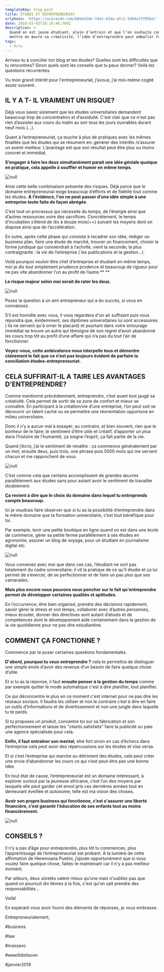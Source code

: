 ```yaml
---
templateKey: blog-post
title: ETUDES ET ENTREPRENEURIAT
urlphoto: 'https://ucarecdn.com/b0eb32de-7da3-43da-afc1-2d94a73785be/'
date: 2019-03-02T10:19:40.760Z
description: >
  Quand on est jeune étudiant, plein d’entrain et que l’on souhaite constamment
  mettre en œuvre sa créativité, l’idée d’entreprendre peut emballer facilement.
tags:
  - Actu
---
```

Arrives-tu à concilier ton blog et tes études? Quelles sont les difficultés que tu rencontres? Sinon quels sont les conseils que tu peux donner? Voilà les questions récurrentes.

Vu mon grand intérêt pour l'entrepreneuriat,  j’avoue,  j’ai moi-même cogité assez souvent.

## IL Y A T- IL VRAIMENT UN RISQUE?

Déjà vous savez sûrement que les études universitaires demandent beaucoup trop de concentration et d’assiduité. C'est clair que ce n'est pas rien d’assister aux cours du matin au soir tous les jours ouvrables durant neuf mois (...).

Quant à l’entrepreneuriat, ça touche à plus de pratiques avec les mêmes finalités que les études qui se résument en: générer des intérêts /s’assurer un avenir meilleur. L’avantage est que son résultat peut être plus ou moins concret et immédiat.

**S’engager à faire les deux simultanément parait une idée géniale quoique en pratique, cela appelle à souffler et humer en même temps**.

![null](/img/bcdb1a1e-a9ac-49d8-9b7a-11f4acdc035a.png)

Ainsi cette belle combinaison présente des risques. Déjà parce que le domaine entrepreneurial exige beaucoup d’efforts et de fidélité tout comme les études. **A** **l’évidence, l'on ne peut passer d’une idée simple à une entreprise toute faite de façon abrégée**. 

C’est tout un processus qui nécessite du temps, de l’énergie ainsi que d’autres ressources voire des sacrifices. Concrètement, le temps d’incubation s’étend de dix à douze mois(++) suivant les moyens dont on dispose ainsi que de l’accélération.

En outre, après cette phase qui consiste à recadrer son idée, rédiger un business plan, faire une étude de marché, trouver un financement, choisir la forme juridique qui conviendrait à l’activité, vient la seconde; la plus contraignante : la vie de l’entreprise ( les publications et la gestion...).

Voilà pourquoi vouloir être chef d’entreprise et étudiant en même temps, moi je dis tout simplement prudence prudence et beaucoup de rigueur pour ne pas vite abandonner l’un au profit de l’autre.\*\* \*\*

**Le risque majeur selon moi serait de rater les deux.**

![null](/img/eb47b10b-8080-4db7-98a6-b3c8ede67a6d.png)

Posez la question à un ami entrepreneur qui a du succès, si vous en connaissez.

S’il est honnête avec vous, il vous regardera d'un air suffisant puis vous répondra que, évidemment, ses diplômes universitaires lui sont accessoires ( ils ne servent qu'à orner le placard) et pourtant dans votre entourage immédiat se trouve un autre qui témoigne de son regret d’avoir abandonné les cours trop tôt au profit d’une affaire qui n’a pas du tout l’air de fonctionner.

**Voyez-vous, cette ambivalence nous interpelle tous et démontre clairement le fait que ce n’est pas toujours évident de parfaire la conciliation études-entrepreneuriat.** 

## CELA SUFFIRAIT-IL A TAIRE LES AVANTAGES D'ENTREPRENDRE?

Comme mentionné précédemment, entreprendre, c’est avant tout jaugé sa créativité. Cela  permet de sortir de sa zone de confort et mieux se connaître. En participant à la création/vie d’une entreprise, l’on peut soit se découvrir un talent caché ou se permettre une réorientation opportune en milieu universitaire.

Donc il n’y a aucun mal à essayer; au contraire, et bien souvent, rien que le bonheur de le faire; le sentiment d’être utile et créatif, d’apporter un plus dans l’histoire de l’humanité, ça soigne l’esprit, ça fait partie de la vie. 

Quand j’écris, j’ai le sentiment de renaître : ça commence généralement par un mot; ensuite deux, puis trois, une phrase puis 5000 mots qui me servent chacun et me rapprochent de vous.

![null](/img/e9902e3d-ecf8-4f46-8264-e6d77e29d2a6.png)

C’est comme cela que certains accomplissent de grandes œuvres parallèlement aux études sans pour autant avoir le sentiment de travailler doublement. 

**Ça revient à dire que le choix du domaine dans lequel tu entreprends compte beaucoup.**

Ici  je voudrais faire observer que si tu as la possibilité d’entreprendre dans le même domaine que ta formation universitaire, c’est tout bénéfique pour toi.

Par exemple, tenir une petite boutique en ligne quand on est dans une école de commerce, gérer sa petite ferme parallèlement à ses études en agronomie, assurer un blog de voyage, pour un étudiant en journalisme digital etc.

![null](/img/50063329_224832085071820_1200079369343598592_n.jpg)

Vous convenez avec moi que dans ces cas, l’étudiant ne sort pas totalement du cadre universitaire; il vit la pratique de ce qu’il étudie et ça lui permet de s’exercer, de se perfectionner et de faire un pas plus que ses camarades. 

**Mais plus encore nous pouvons nous pencher sur le fait qu'entreprendre permet de développer certaines qualités et aptitudes.**


En l’occurrence, être bien organisé, prendre des décisions rapidement, savoir gérer le stress et son temps, collaborer avec d’autres personnes, mieux écouter, donner des directives sont autant d’atouts et de compétences dont le développement aide certainement dans la gestion de la vie quotidienne pour ne pas dire estudiantine. 

## COMMENT ÇA FONCTIONNE ?

Commence par te poser certaines questions fondamentales.

**D'abord, pourquoi tu veux entreprendre ?** cela te permettra de distinguer une simple envie d’avoir des revenus d’un besoin de faire quelque chose d’utile.

Et si tu as la réponse, il faut **ensuite penser à la gestion du temps** comme par exemple quitter le mode automatique c'est à dire planifier, tout planifier.

Ce qui déconcentre le plus en ce moment c'est internet pour ne pas dire les réseaux sociaux. Il faudra les utiliser et non le contraire c’est à dire en faire un outils d’informations et de divertissement et non une jungle dans laquelle tu te perds.

Si tu proposes un produit, concentre toi sur sa fabrication et son perfectionnement et laisse tes "clients satisfaits" faire la publicité ou paie une agence spécialisée pour cela.  

**Enfin, il faut entraîner son mental;** être fort sinon en cas d’échecs dans l’entreprise cela peut avoir des répercussions sur les études et vise versa.

Et si c’est l’entreprise qui marche au détriment des études, cela peut créer une envie d’abandonner les cours ce qui n’est peut-être pas une bonne idée. 

En tout état de cause, l’entrepreneuriat est un domaine intéressant, à explorer surtout par la jeunesse africaine, c’est l’un des moyens par lesquels elle peut garder cet envol pris ces dernières années tout en demeurant éveillée et autonome; telle est ma vision des choses.

**Avoir son propre business qui fonctionne, c’est s'assurer une liberté financière, c’est  garantir l’éducation de ses enfants tout au moins financièrement.**


![null](/img/50721801_2268297113182638_4123909816731041792_n.png)

## CONSEILS ?

Il n’y a pas d’âge pour entreprendre, plus tôt tu commences, plus l’apprentissage de l’entrepreneuriat est probant. A la lumière de cette affirmation de Heremoana Puetini, j’ajoute opportunément que si vous voulez faire quelque chose, faites-le maintenant car il n'y a pas meilleur moment.

Par ailleurs, deux sûretés valent mieux qu’une mais n'oubliez pas que quand on poursuit dix lièvres à la fois, c'est qu'on sait  prendre des responsabilités...

Voilà!

En espérant vous avoir fourni des éléments de réponses, je vous embrasse.

Entrepreneurialement,

\#business

\#law

\#massavo

\#wewilldoitsoon

\#janvier2019
